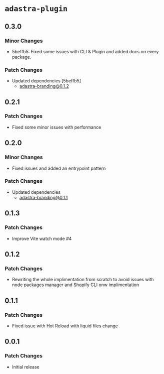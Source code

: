 # `adastra-plugin`

## 0.3.0

### Minor Changes

- 5beffb5: Fixed some issues with CLI & Plugin and added docs on every package.

### Patch Changes

- Updated dependencies [5beffb5]
  - adastra-branding@0.1.2

## 0.2.1

### Patch Changes

- Fixed some minor issues with performance

## 0.2.0

### Minor Changes

- Fixed issues and added an entrypoint pattern

### Patch Changes

- Updated dependencies
  - adastra-branding@0.1.1

## 0.1.3

### Patch Changes

- Improve Vite watch mode #4

## 0.1.2

### Patch Changes

- Rewriting the whole implimentation from scratch to avoid issues with node packages manager and Shopify CLI onw implimentation

## 0.1.1

### Patch Changes

- Fixed issue with Hot Reload with liquid files change

## 0.0.1

### Patch Changes

- Initial release
